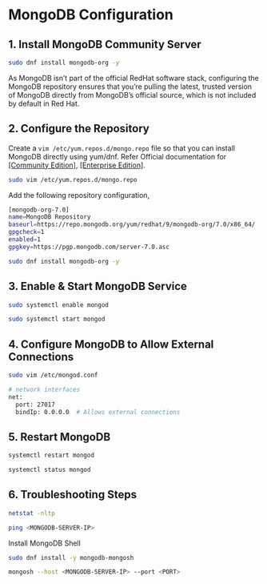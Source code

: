 # MongoDB Configuration
## 1. Install MongoDB Community Server
```sh
sudo dnf install mongodb-org -y 
```
As MongoDB isn’t part of the official RedHat software stack, configuring the MongoDB repository ensures that you’re pulling the latest, trusted version of MongoDB directly from MongoDB’s official source, which is not included by default in Red Hat.

## 2. Configure the Repository
Create a `vim /etc/yum.repos.d/mongo.repo` file so that you can install MongoDB directly using yum/dnf. Refer Official documentation for [[Community Edition]](https://www.mongodb.com/docs/manual/tutorial/install-mongodb-on-red-hat/), [[Enterprise Edition]](https://www.mongodb.com/docs/manual/tutorial/install-mongodb-enterprise-on-red-hat/).

```sh
sudo vim /etc/yum.repos.d/mongo.repo
```
Add the following repository configuration,
```sh
[mongodb-org-7.0]
name=MongoDB Repository
baseurl=https://repo.mongodb.org/yum/redhat/9/mongodb-org/7.0/x86_64/
gpgcheck=1
enabled=1
gpgkey=https://pgp.mongodb.com/server-7.0.asc
```
```sh
sudo dnf install mongodb-org -y 
```

## 3. Enable & Start MongoDB Service
```sh
sudo systemctl enable mongod
```
```sh
sudo systemctl start mongod
```

## 4. Configure MongoDB to Allow External Connections
```sh
sudo vim /etc/mongod.conf
```
```sh
# network interfaces
net:
  port: 27017
  bindIp: 0.0.0.0  # Allows external connections
```

## 5. Restart MongoDB
```sh
systemctl restart mongod
```
```sh
systemctl status mongod
```

## 6. Troubleshooting Steps
```sh
netstat -nltp
```
```sh
ping <MONGODB-SERVER-IP>
```
Install MongoDB Shell
```sh
sudo dnf install -y mongodb-mongosh
```
```sh
mongosh --host <MONGODB-SERVER-IP> --port <PORT>
```